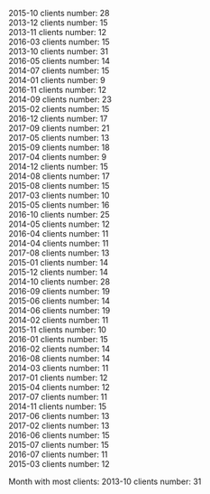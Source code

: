 2015-10  clients number:  28  
2013-12  clients number:  15  
2013-11  clients number:  12  
2016-03  clients number:  15  
2013-10  clients number:  31  
2016-05  clients number:  14  
2014-07  clients number:  15  
2014-01  clients number:  9  
2016-11  clients number:  12  
2014-09  clients number:  23  
2015-02  clients number:  15  
2016-12  clients number:  17  
2017-09  clients number:  21  
2017-05  clients number:  13  
2015-09  clients number:  18  
2017-04  clients number:  9  
2014-12  clients number:  15  
2014-08  clients number:  17  
2015-08  clients number:  15  
2017-03  clients number:  10  
2015-05  clients number:  16  
2016-10  clients number:  25  
2014-05  clients number:  12  
2016-04  clients number:  11  
2014-04  clients number:  11  
2017-08  clients number:  13  
2015-01  clients number:  14  
2015-12  clients number:  14  
2014-10  clients number:  28  
2016-09  clients number:  19  
2015-06  clients number:  14  
2014-06  clients number:  19  
2014-02  clients number:  11  
2015-11  clients number:  10  
2016-01  clients number:  15  
2016-02  clients number:  14  
2016-08  clients number:  14  
2014-03  clients number:  11  
2017-01  clients number:  12  
2015-04  clients number:  12  
2017-07  clients number:  11  
2014-11  clients number:  15  
2017-06  clients number:  13  
2017-02  clients number:  13  
2016-06  clients number:  15  
2015-07  clients number:  15  
2016-07  clients number:  11  
2015-03  clients number:  12  
  
  
Month with most clients:  2013-10 clients number:  31
